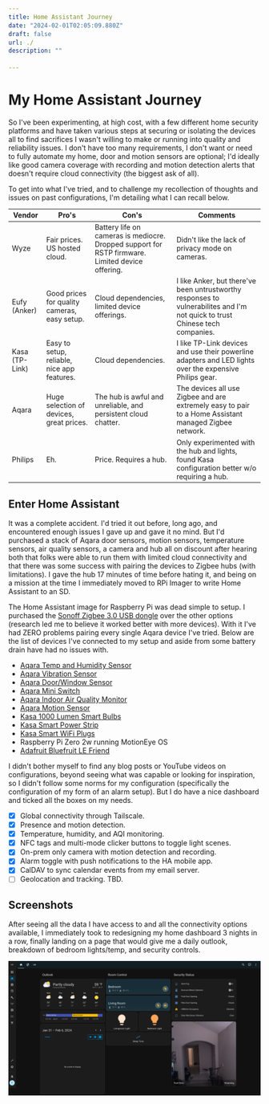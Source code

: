 ```yaml
---
title: Home Assistant Journey
date: "2024-02-01T02:05:09.880Z"
draft: false
url: ./
description: ""

---
```


# My Home Assistant Journey

So I've been experimenting, at high cost, with a few different home security platforms and have taken various steps at securing or isolating the devices all to find sacrifices I wasn't willing to make or running into quality and reliability issues. I don't have too many requirements, I don't want or need to fully automate my home, door and motion sensors are optional; I'd ideally like good camera coverage with recording and motion detection alerts that doesn't require cloud connectivity (the biggest ask of all).

To get into what I've tried, and to challenge my recollection of thoughts and issues on past configurations, I'm detailing what I can recall below.

| Vendor | Pro's | Con's | Comments |
| --- | --- | --- | --- |
| Wyze | Fair prices. US hosted cloud. | Battery life on cameras is mediocre. Dropped support for RSTP firmware. Limited device offering. | Didn't like the lack of privacy mode on cameras. |
| Eufy (Anker) | Good prices for quality cameras, easy setup. | Cloud dependencies, limited device offerings. | I like Anker, but there've been untrustworthy responses to vulnerabilites and I'm not quick to trust Chinese tech companies. |
| Kasa (TP-Link) | Easy to setup, reliable, nice app features. | Cloud dependencies. | I like TP-Link devices and use their powerline adapters and LED lights over the expensive Philips gear. |
| Aqara | Huge selection of devices, great prices. | The hub is awful and unreliable, and persistent cloud chatter. | The devices all use Zigbee and are extremely easy to pair to a Home Assistant managed Zigbee network. |
| Philips | Eh. | Price. Requires a hub. | Only experimented with the hub and lights, found Kasa configuration better w/o requiring a hub. |

## Enter Home Assistant

It was a complete accident. I'd tried it out before, long ago, and encountered enough issues I gave up and gave it no mind. But I'd purchased a stack of Aqara door sensors, motion sensors, temperature sensors, air quality sensors, a camera and hub all on discount after hearing both that folks were able to run them with limited cloud connectivity and that there was some success with pairing the devices to Zigbee hubs (with limitations). I gave the hub 17 minutes of time before hating it, and being on a mission at the time I immediately moved to RPi Imager to write Home Assistant to an SD.

The Home Assistant image for Raspberry Pi was dead simple to setup. I purchased the [Sonoff Zigbee 3.0 USB dongle](https://www.amazon.com/gp/product/B09KXTCMSC) over the other options (research led me to believe it worked better with more devices). With it I've had ZERO problems pairing every single Aqara device I've tried. Below are the list of devices I've connected to my setup and aside from some battery drain have had no issues with.

* [Aqara Temp and Humidity Sensor](https://www.amazon.com/gp/product/B07D37FKGY/)
* [Aqara Vibration Sensor](https://www.amazon.com/gp/product/B07PJT939B/)
* [Aqara Door/Window Sensor](https://www.amazon.com/gp/product/B07D37VDM3/)
* [Aqara Mini Switch](https://www.amazon.com/gp/product/B07D19YXND/)
* [Aqara Indoor Air Quality Monitor](https://www.amazon.com/gp/product/B094R8RBWT/)
* [Aqara Motion Sensor](https://www.amazon.com/gp/product/B0B9XZ1D51/)
* [Kasa 1000 Lumen Smart Bulbs](https://www.amazon.com/gp/product/B0BQCSC19C/)
* [Kasa Smart Power Strip](https://www.amazon.com/gp/product/B083JKSSR5/)
* [Kasa Smart WiFi Plugs](https://www.amazon.com/gp/product/B06WD6Q8K9/)
* Raspberry Pi Zero 2w running MotionEye OS
* [Adafruit Bluefruit LE Friend](https://www.adafruit.com/product/2267)

I didn't bother myself to find any blog posts or YouTube videos on configurations, beyond seeing what was capable or looking for inspiration, so I didn't follow some norms for my configuration (specifically the configuration of my form of an alarm setup). But I do have a nice dashboard and ticked all the boxes on my needs.

- [x] Global connectivity through Tailscale.
- [x] Presence and motion detection.
- [x] Temperature, humidity, and AQI monitoring.
- [x] NFC tags and multi-mode clicker buttons to toggle light scenes.
- [x] On-prem only camera with motion detection and recording.
- [x] Alarm toggle with push notifications to the HA mobile app.
- [x] CalDAV to sync calendar events from my email server.
- [ ] Geolocation and tracking. TBD.

## Screenshots
After seeing all the data I have access to and all the connectivity options available, I immediately took to redesigning my home dashboard 3 nights in a row, finally landing on a page that would give me a daily outlook, breakdown of bedroom lights/temp, and security controls.

![Home Dashboard](./Home_Dashboard.png)